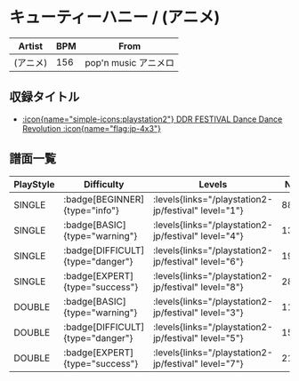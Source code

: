 # キューティーハニー / (アニメ)

|Artist|BPM|From|
|------|---|----|
|(アニメ)|156|pop'n music アニメロ|

## 収録タイトル

- [:icon{name="simple-icons:playstation2"} DDR FESTIVAL Dance Dance Revolution :icon{name="flag:jp-4x3"}](/playstation2-jp/festival)

## 譜面一覧

|PlayStyle|Difficulty|Levels|Notes|Movie|
|---------|----------|------|-----|-----|
|SINGLE| :badge[BEGINNER]{type="info"}| :levels{links="/playstation2-jp/festival" level="1"}|88/1||
|SINGLE| :badge[BASIC]{type="warning"}| :levels{links="/playstation2-jp/festival" level="4"}|130/9||
|SINGLE| :badge[DIFFICULT]{type="danger"}| :levels{links="/playstation2-jp/festival" level="6"}|190/47||
|SINGLE| :badge[EXPERT]{type="success"}| :levels{links="/playstation2-jp/festival" level="8"}|289/65||
|DOUBLE| :badge[BASIC]{type="warning"}| :levels{links="/playstation2-jp/festival" level="3"}|114/12||
|DOUBLE| :badge[DIFFICULT]{type="danger"}| :levels{links="/playstation2-jp/festival" level="5"}|158/16||
|DOUBLE| :badge[EXPERT]{type="success"}| :levels{links="/playstation2-jp/festival" level="7"}|211/14||
